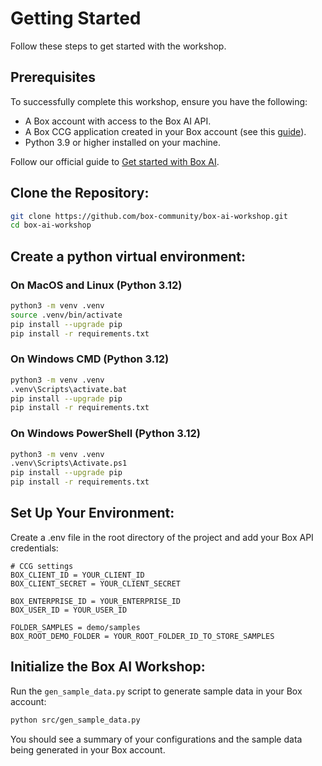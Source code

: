 # Getting Started
Follow these steps to get started with the workshop.

## Prerequisites

To successfully complete this workshop, ensure you have the following:

- A Box account with access to the Box AI API.
- A Box CCG application created in your Box account (see this [guide](https://medium.com/box-developer-blog/box-python-next-gen-sdk-getting-started-with-ccg-81be0abc82d9)).
- Python 3.9 or higher installed on your machine.

Follow our official guide to [Get started with Box AI](https://developer.box.com/guides/box-ai/prerequisites/).

## Clone the Repository:

```bash
git clone https://github.com/box-community/box-ai-workshop.git
cd box-ai-workshop
```

## Create a python virtual environment:

### On MacOS and Linux (Python 3.12)
```bash
python3 -m venv .venv
source .venv/bin/activate
pip install --upgrade pip
pip install -r requirements.txt
```
### On Windows CMD (Python 3.12)
```bash
python3 -m venv .venv
.venv\Scripts\activate.bat
pip install --upgrade pip
pip install -r requirements.txt
```

### On Windows PowerShell (Python 3.12)
```bash
python3 -m venv .venv
.venv\Scripts\Activate.ps1
pip install --upgrade pip
pip install -r requirements.txt
```

## Set Up Your Environment:

Create a .env file in the root directory of the project and add your Box API credentials:

```
# CCG settings
BOX_CLIENT_ID = YOUR_CLIENT_ID
BOX_CLIENT_SECRET = YOUR_CLIENT_SECRET

BOX_ENTERPRISE_ID = YOUR_ENTERPRISE_ID
BOX_USER_ID = YOUR_USER_ID

FOLDER_SAMPLES = demo/samples
BOX_ROOT_DEMO_FOLDER = YOUR_ROOT_FOLDER_ID_TO_STORE_SAMPLES
```

## Initialize the Box AI Workshop:

Run the `gen_sample_data.py` script to generate sample data in your Box account:

```bash
python src/gen_sample_data.py
```

You should see a summary of your configurations and the sample data being generated in your Box account.


